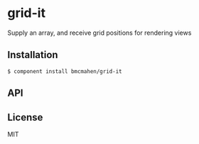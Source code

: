 
# grid-it

  Supply an array, and receive grid positions for rendering views

## Installation

    $ component install bmcmahen/grid-it

## API

   

## License

  MIT
